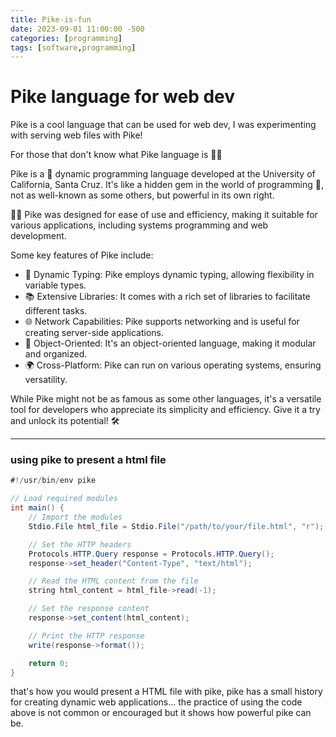 ```yaml
---
title: Pike-is-fun
date: 2023-09-01 11:00:00 -500
categories: [programming]
tags: [software,programming]
---
```


# Pike language for web dev
Pike is a cool language that can be used for web dev, I was experimenting with serving web files with Pike!

For those that don't know what Pike language is 🤔🚀

Pike is a 🚀 dynamic programming language developed at the University of California, Santa Cruz. It's like a hidden gem in the world of programming 💎, not as well-known as some others, but powerful in its own right.

👨‍💻 Pike was designed for ease of use and efficiency, making it suitable for various applications, including systems programming and web development.

Some key features of Pike include:
- 🧩 Dynamic Typing: Pike employs dynamic typing, allowing flexibility in variable types.
- 📚 Extensive Libraries: It comes with a rich set of libraries to facilitate different tasks.
- 🌐 Network Capabilities: Pike supports networking and is useful for creating server-side applications.
- 🧠 Object-Oriented: It's an object-oriented language, making it modular and organized.
- 🌍 Cross-Platform: Pike can run on various operating systems, ensuring versatility.

While Pike might not be as famous as some other languages, it's a versatile tool for developers who appreciate its simplicity and efficiency. Give it a try and unlock its potential! 🛠️
___
### using pike to present  a html file

```java
#!/usr/bin/env pike

// Load required modules
int main() {
    // Import the modules
    Stdio.File html_file = Stdio.File("/path/to/your/file.html", "r");

    // Set the HTTP headers
    Protocols.HTTP.Query response = Protocols.HTTP.Query();
    response->set_header("Content-Type", "text/html");

    // Read the HTML content from the file
    string html_content = html_file->read(-1);

    // Set the response content
    response->set_content(html_content);

    // Print the HTTP response
    write(response->format());

    return 0;
}

```
that's how you would present a HTML file with pike, pike has a small history for creating dynamic web applications... the practice of using the code above is not common or encouraged but it shows how powerful pike can be.